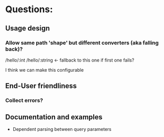 # Questions:

## Usage design

### Allow same path 'shape' but different converters (aka falling back)?

/hello/:int
/hello/:string            <- fallback to this one if first one fails?

I think we can make this configurable

## End-User friendliness

### Collect errors?



## Documentation and examples

- Dependent parsing between query parameters
